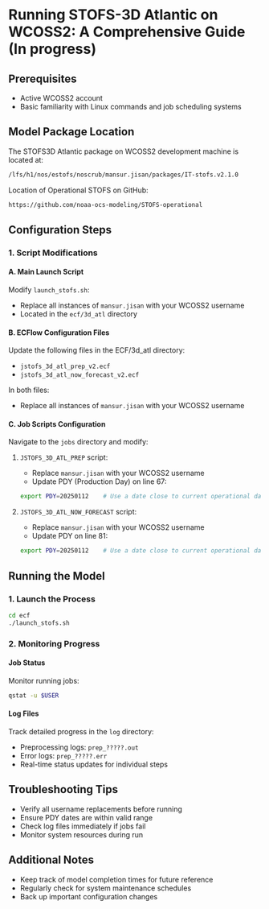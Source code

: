 # Running STOFS-3D Atlantic on WCOSS2: A Comprehensive Guide (In progress)

## Prerequisites
- Active WCOSS2 account
- Basic familiarity with Linux commands and job scheduling systems

## Model Package Location
The STOFS3D Atlantic package on WCOSS2 development machine is located at:
```bash
/lfs/h1/nos/estofs/noscrub/mansur.jisan/packages/IT-stofs.v2.1.0
```
Location of Operational STOFS on GitHub: 
```bash
https://github.com/noaa-ocs-modeling/STOFS-operational
```
## Configuration Steps

### 1. Script Modifications

#### A. Main Launch Script
Modify `launch_stofs.sh`:
- Replace all instances of `mansur.jisan` with your WCOSS2 username
- Located in the `ecf/3d_atl` directory

#### B. ECFlow Configuration Files
Update the following files in the ECF/3d_atl directory:
- `jstofs_3d_atl_prep_v2.ecf`
- `jstofs_3d_atl_now_forecast_v2.ecf`

In both files:
- Replace all instances of `mansur.jisan` with your WCOSS2 username

#### C. Job Scripts Configuration
Navigate to the `jobs` directory and modify:

1. `JSTOFS_3D_ATL_PREP` script:
   - Replace `mansur.jisan` with your WCOSS2 username
   - Update PDY (Production Day) on line 67:
   ```bash
   export PDY=20250112    # Use a date close to current operational date
   ```

2. `JSTOFS_3D_ATL_NOW_FORECAST` script:
   - Replace `mansur.jisan` with your WCOSS2 username
   - Update PDY on line 81:
   ```bash
   export PDY=20250112    # Use a date close to current operational date
   ```

## Running the Model

### 1. Launch the Process
```bash
cd ecf
./launch_stofs.sh
```

### 2. Monitoring Progress

#### Job Status
Monitor running jobs:
```bash
qstat -u $USER
```

#### Log Files
Track detailed progress in the `log` directory:
- Preprocessing logs: `prep_?????.out`
- Error logs: `prep_?????.err`
- Real-time status updates for individual steps

## Troubleshooting Tips
- Verify all username replacements before running
- Ensure PDY dates are within valid range
- Check log files immediately if jobs fail
- Monitor system resources during run

## Additional Notes
- Keep track of model completion times for future reference
- Regularly check for system maintenance schedules
- Back up important configuration changes


